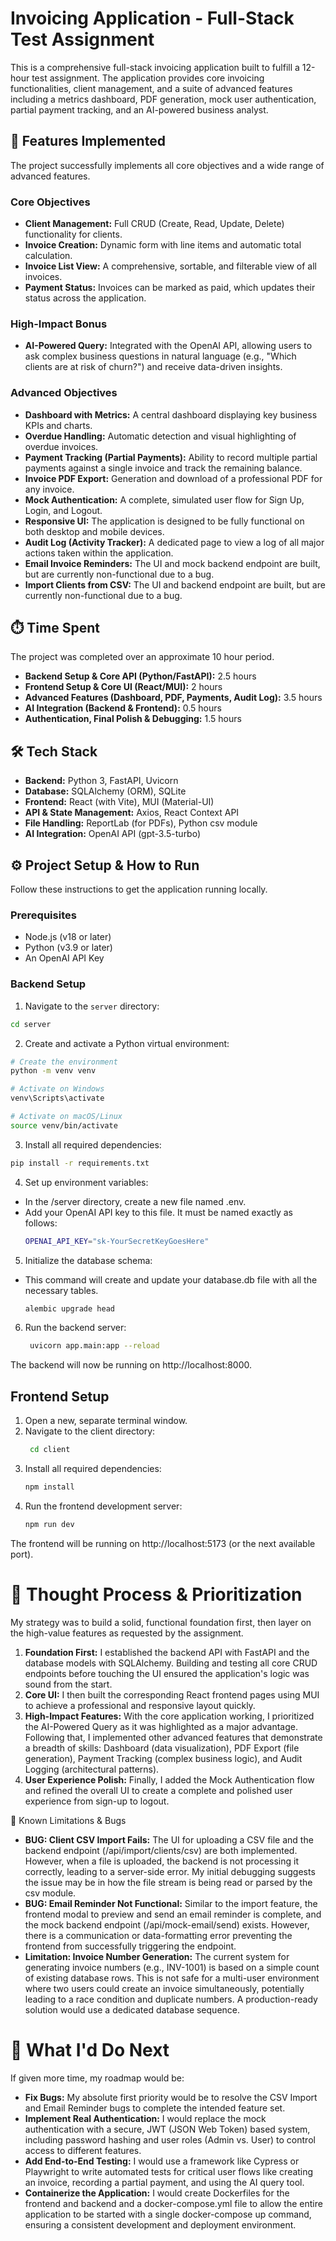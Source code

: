 # Invoicing Application - Full-Stack Test Assignment
This is a comprehensive full-stack invoicing application built to fulfill a 12-hour test assignment. The application provides core invoicing functionalities, client management, and a suite of advanced features including a metrics dashboard, PDF generation, mock user authentication, partial payment tracking, and an AI-powered business analyst.

## 🚀 Features Implemented
The project successfully implements all core objectives and a wide range of advanced features.
### Core Objectives
- **Client Management:** Full CRUD (Create, Read, Update, Delete) functionality for clients.
- **Invoice Creation:** Dynamic form with line items and automatic total calculation.
- **Invoice List View:** A comprehensive, sortable, and filterable view of all invoices.
- **Payment Status:** Invoices can be marked as paid, which updates their status across the application.

### High-Impact Bonus
- **AI-Powered Query:** Integrated with the OpenAI API, allowing users to ask complex business questions in natural language (e.g., "Which clients are at risk of churn?") and receive data-driven insights.

### Advanced Objectives
- **Dashboard with Metrics:** A central dashboard displaying key business KPIs and charts.
- **Overdue Handling:** Automatic detection and visual highlighting of overdue invoices.
- **Payment Tracking (Partial Payments):** Ability to record multiple partial payments against a single invoice and track the remaining balance.
- **Invoice PDF Export:** Generation and download of a professional PDF for any invoice.
- **Mock Authentication:** A complete, simulated user flow for Sign Up, Login, and Logout.
- **Responsive UI:** The application is designed to be fully functional on both desktop and mobile devices.
- **Audit Log (Activity Tracker):** A dedicated page to view a log of all major actions taken within the application.
- **Email Invoice Reminders:** The UI and mock backend endpoint are built, but are currently non-functional due to a bug.
- **Import Clients from CSV:** The UI and backend endpoint are built, but are currently non-functional due to a bug.

## ⏱️ Time Spent
The project was completed over an approximate 10 hour period.
- **Backend Setup & Core API (Python/FastAPI):** 2.5 hours
- **Frontend Setup & Core UI (React/MUI):** 2 hours
- **Advanced Features (Dashboard, PDF, Payments, Audit Log):** 3.5 hours
- **AI Integration (Backend & Frontend):** 0.5 hours
- **Authentication, Final Polish & Debugging:** 1.5 hours

## 🛠️ Tech Stack
- **Backend:** Python 3, FastAPI, Uvicorn
- **Database:** SQLAlchemy (ORM), SQLite
- **Frontend:** React (with Vite), MUI (Material-UI)
- **API & State Management:** Axios, React Context API
- **File Handling:** ReportLab (for PDFs), Python csv module
- **AI Integration:** OpenAI API (gpt-3.5-turbo)

## ⚙️ Project Setup & How to Run
Follow these instructions to get the application running locally.
### Prerequisites
- Node.js (v18 or later)
- Python (v3.9 or later)
- An OpenAI API Key
### Backend Setup
1. Navigate to the `server` directory:
```bash
cd server
```
2. Create and activate a Python virtual environment:
```bash
# Create the environment
python -m venv venv

# Activate on Windows
venv\Scripts\activate

# Activate on macOS/Linux
source venv/bin/activate
```
3. Install all required dependencies:
```bash
pip install -r requirements.txt
```
4. Set up environment variables:
- In the /server directory, create a new file named .env.
- Add your OpenAI API key to this file. It must be named exactly as follows:
  ```bash
  OPENAI_API_KEY="sk-YourSecretKeyGoesHere"
  ```
5. Initialize the database schema:
- This command will create and update your database.db file with all the necessary tables.
  ```bash
  alembic upgrade head
  ```
6. Run the backend server:
   ```bash
    uvicorn app.main:app --reload
    ```
The backend will now be running on http://localhost:8000.
## Frontend Setup
1. Open a new, separate terminal window.
2. Navigate to the client directory:
   ```bash
    cd client
    ```
3. Install all required dependencies:
    ```bash
    npm install
    ```
4. Run the frontend development server:
    ```bash
    npm run dev
    ```
The frontend will be running on http://localhost:5173 (or the next available port).

# 🤔 Thought Process & Prioritization
My strategy was to build a solid, functional foundation first, then layer on the high-value features as requested by the assignment.

1. **Foundation First:** I established the backend API with FastAPI and the database models with SQLAlchemy. Building and testing all core CRUD endpoints before touching the UI ensured the application's logic was sound from the start.
2. **Core UI:** I then built the corresponding React frontend pages using MUI to achieve a professional and responsive layout quickly.
3. **High-Impact Features:** With the core application working, I prioritized the AI-Powered Query as it was highlighted as a major advantage. Following that, I implemented other advanced features that demonstrate a breadth of skills: Dashboard (data visualization), PDF Export (file generation), Payment Tracking (complex business logic), and Audit Logging (architectural patterns).
4. **User Experience Polish:** Finally, I added the Mock Authentication flow and refined the overall UI to create a complete and polished user experience from sign-up to logout.

🐛 Known Limitations & Bugs

- **BUG: Client CSV Import Fails:** The UI for uploading a CSV file and the backend endpoint (/api/import/clients/csv) are both implemented. However, when a file is uploaded, the backend is not processing it correctly, leading to a server-side error. My initial debugging suggests the issue may be in how the file stream is being read or parsed by the csv module.
- **BUG: Email Reminder Not Functional:** Similar to the import feature, the frontend modal to preview and send an email reminder is complete, and the mock backend endpoint (/api/mock-email/send) exists. However, there is a communication or data-formatting error preventing the frontend from successfully triggering the endpoint.
- **Limitation: Invoice Number Generation:** The current system for generating invoice numbers (e.g., INV-1001) is based on a simple count of existing database rows. This is not safe for a multi-user environment where two users could create an invoice simultaneously, potentially leading to a race condition and duplicate numbers. A production-ready solution would use a dedicated database sequence.

# 🔮 What I'd Do Next
If given more time, my roadmap would be:

- **Fix Bugs:** My absolute first priority would be to resolve the CSV Import and Email Reminder bugs to complete the intended feature set.
- **Implement Real Authentication:** I would replace the mock authentication with a secure, JWT (JSON Web Token) based system, including password hashing and user roles (Admin vs. User) to control access to different features.
- **Add End-to-End Testing:** I would use a framework like Cypress or Playwright to write automated tests for critical user flows like creating an invoice, recording a partial payment, and using the AI query tool.
- **Containerize the Application:** I would create Dockerfiles for the frontend and backend and a docker-compose.yml file to allow the entire application to be started with a single docker-compose up command, ensuring a consistent development and deployment environment.
